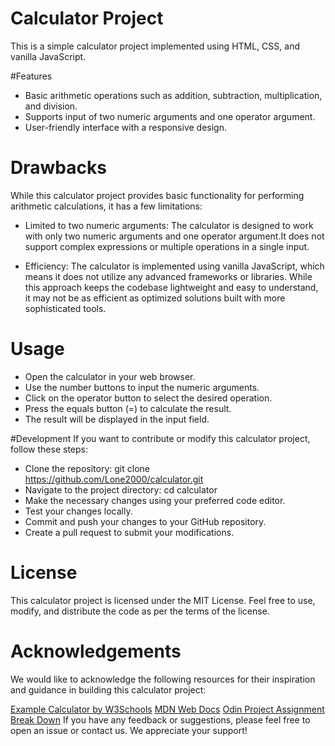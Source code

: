 # Calculator Project
This is a simple calculator project implemented using HTML, CSS, and vanilla JavaScript.

#Features
* Basic arithmetic operations such as addition, subtraction, multiplication, and division.
* Supports input of two numeric arguments and one operator argument.
* User-friendly interface with a responsive design.

# Drawbacks
While this calculator project provides basic functionality for performing arithmetic calculations, it has a few limitations:

* Limited to two numeric arguments: The calculator is designed to work with only two numeric arguments and one operator argument.It does not support complex expressions or multiple operations in a single input.

* Efficiency: The calculator is implemented using vanilla JavaScript, which means it does not utilize any advanced frameworks or libraries. While this approach keeps the codebase lightweight and easy to understand, it may not be as efficient as optimized solutions built with more sophisticated tools.

# Usage
* Open the calculator in your web browser.
* Use the number buttons to input the numeric arguments.
* Click on the operator button to select the desired operation.
* Press the equals button (=) to calculate the result.
* The result will be displayed in the input field.

#Development
If you want to contribute or modify this calculator project, follow these steps:

* Clone the repository: git clone https://github.com/Lone2000/calculator.git
* Navigate to the project directory: cd calculator
* Make the necessary changes using your preferred code editor.
* Test your changes locally.
* Commit and push your changes to your GitHub repository.
* Create a pull request to submit your modifications.

# License
This calculator project is licensed under the MIT License. Feel free to use, modify, and distribute the code as per the terms of the license.

# Acknowledgements
We would like to acknowledge the following resources for their inspiration and guidance in building this calculator project:

[Example Calculator by W3Schools](https://www.w3schools.com/howto/howto_js_calculator.asp)
[MDN Web Docs](https://developer.mozilla.org/)
[Odin Project Assignment Break Down](https://www.theodinproject.com/lessons/foundations-calculator)
If you have any feedback or suggestions, please feel free to open an issue or contact us. We appreciate your support!